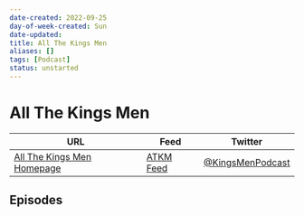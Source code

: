 ```yaml
---
date-created: 2022-09-25
day-of-week-created: Sun
date-updated: 
title: All The Kings Men
aliases: []
tags: [Podcast]
status: unstarted
---
```


# All The Kings Men

URL | Feed | Twitter
-|-|-
[All The Kings Men Homepage](https://www.nhl.com/kings/fans/podcast) | [ATKM Feed](https://feeds.simplecast.com/pFyX1PZC) | [@KingsMenPodcast](https://twitter.com/KingsMenPodcast) 



## Episodes
